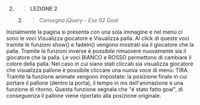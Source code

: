 2. > **LEZIONE 2**
     2. > *Consegna jQuery - Ese 02 Goal*
     
Inizialmente la pagina si presenta con una sola immagine e nel menù ci sono le voci Visualizza giocatore e Visualizza palla. Al click di queste voci tramite le funzioni
show() e fadeIn() vengono mostrati sia il giocatore che la palla. Tramite le funzioni inverse è possibile rimuovere nuovamente sia il giocatore che la palla. Le voci 
BIANCO e ROSSO permettono di cambiare il colore della palla. Nel caso in cui siano stati cliccati sia visualizza giocatore che visualizza pallone è possibile cliccare
una nuova voce di menù: TIRA. Tramite la funzione animate vengono impostate: la posizione finale in cui portare il pallone (dentro la porta), il tempo in ms dell'animazione
e una funzione  di ritorno. Questa funzione segnala che "é stato fatto goal", di conseguenza il pallone viene riportato alla posizione originale.
